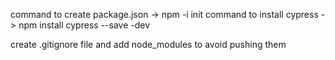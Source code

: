 command to create package.json -> npm -i init
command to install cypress -> npm install cypress --save -dev

create .gitignore file and add node_modules to avoid pushing them
